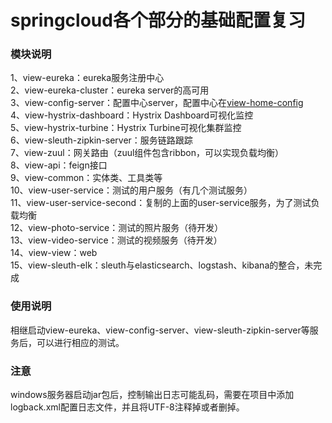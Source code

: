 # springcloud各个部分的基础配置复习

### 模块说明
1、view-eureka：eureka服务注册中心<br>
2、view-eureka-cluster：eureka server的高可用<br>
3、view-config-server：配置中心server，配置中心在[view-home-config](https://github.com/huanyingtoyou/view-home-config)<br>
4、view-hystrix-dashboard：Hystrix Dashboard可视化监控<br>
5、view-hystrix-turbine：Hystrix Turbine可视化集群监控<br>
6、view-sleuth-zipkin-server：服务链路跟踪<br>
7、view-zuul：网关路由（zuul组件包含ribbon，可以实现负载均衡）<br>
8、view-api：feign接口<br>
9、view-common：实体类、工具类等<br>
10、view-user-service：测试的用户服务（有几个测试服务）<br>
11、view-user-service-second：复制的上面的user-service服务，为了测试负载均衡<br>
12、view-photo-service：测试的照片服务（待开发）<br>
13、view-video-service：测试的视频服务（待开发）<br>
14、view-view：web<br>
15、view-sleuth-elk：sleuth与elasticsearch、logstash、kibana的整合，未完成

### 使用说明
相继启动view-eureka、view-config-server、view-sleuth-zipkin-server等服务后，可以进行相应的测试。

### 注意
windows服务器启动jar包后，控制输出日志可能乱码，需要在项目中添加logback.xml配置日志文件，并且将<charset>UTF-8</charset>注释掉或者删掉。

